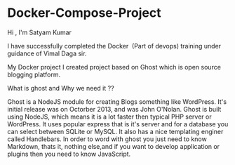 # Docker-Compose-Project

Hi , I'm Satyam Kumar



I have successfully completed the Docker  (Part of devops) training under guidance of Vimal Daga sir.





My Docker project
I created project based on Ghost which is open source blogging platform.



What is ghost and Why we need it ??

Ghost is a NodeJS module for creating Blogs something like WordPress. It's initial release was on Octorber 2013, and was John O'Nolan. Ghost is built using NodeJS, which means it is a lot faster then typical PHP server or WordPress.
It uses popular express that is it's server and for a database you can select between SQLite or MySQL. It also has a nice templating enginer called Handlebars. In order to word with ghost you just need to know Markdown, thats it, nothing else,and if you want to develop application or plugins then you need 
to know JavaScript.


